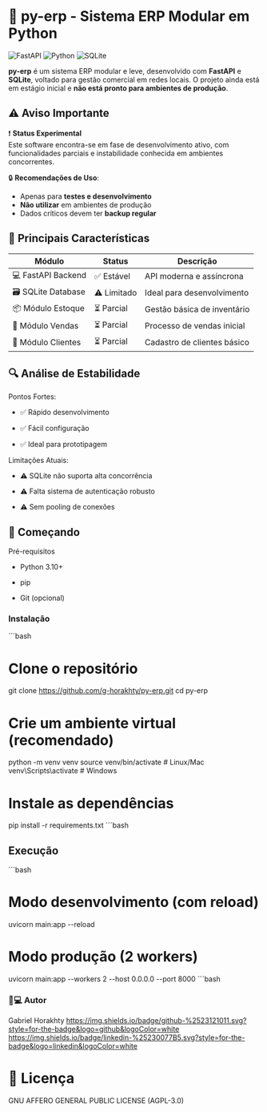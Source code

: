 # 🚀 py-erp - Sistema ERP Modular em Python

![FastAPI](https://img.shields.io/badge/FastAPI-005571?style=for-the-badge&logo=fastapi)
![Python](https://img.shields.io/badge/python-3670A0?style=for-the-badge&logo=python&logoColor=ffdd54)
![SQLite](https://img.shields.io/badge/sqlite-%2307405e.svg?style=for-the-badge&logo=sqlite&logoColor=white)

**py-erp** é um sistema ERP modular e leve, desenvolvido com **FastAPI** e **SQLite**, voltado para gestão comercial em redes locais. O projeto ainda está em estágio inicial e **não está pronto para ambientes de produção**.

## ⚠️ Aviso Importante

❗ **Status Experimental**  
Este software encontra-se em fase de desenvolvimento ativo, com funcionalidades parciais e instabilidade conhecida em ambientes concorrentes.

🔒 **Recomendações de Uso**:
- Apenas para **testes e desenvolvimento**
- **Não utilizar** em ambientes de produção
- Dados críticos devem ter **backup regular**

## 🌟 Principais Características

| Módulo         | Status       | Descrição                          |
|----------------|-------------|-----------------------------------|
| 💻 FastAPI Backend | ✅ Estável   | API moderna e assíncrona          |
| 🗃️ SQLite Database | ⚠️ Limitado | Ideal para desenvolvimento        |
| 📦 Módulo Estoque  | ⏳ Parcial   | Gestão básica de inventário       |
| 🛒 Módulo Vendas   | ⏳ Parcial   | Processo de vendas inicial        |
| 👥 Módulo Clientes | ⏳ Parcial   | Cadastro de clientes básico       |

## 🔍 Análise de Estabilidade
Pontos Fortes:

- ✅ Rápido desenvolvimento

- ✅ Fácil configuração

- ✅ Ideal para prototipagem

Limitações Atuais:

- ⚠️ SQLite não suporta alta concorrência

- ⚠️ Falta sistema de autenticação robusto

- ⚠️ Sem pooling de conexões

## 🚀 Começando
Pré-requisitos
- Python 3.10+

- pip

- Git (opcional)

### Instalação
´´´bash
# Clone o repositório
git clone https://github.com/g-horakhty/py-erp.git
cd py-erp

# Crie um ambiente virtual (recomendado)
python -m venv venv
source venv/bin/activate  # Linux/Mac
venv\Scripts\activate     # Windows

# Instale as dependências
pip install -r requirements.txt
´´´bash
## Execução
´´´bash
# Modo desenvolvimento (com reload)
uvicorn main:app --reload

# Modo produção (2 workers)
uvicorn main:app --workers 2 --host 0.0.0.0 --port 8000
´´´bash

### 👨💻 Autor
Gabriel Horakhty
https://img.shields.io/badge/github-%2523121011.svg?style=for-the-badge&logo=github&logoColor=white
https://img.shields.io/badge/linkedin-%25230077B5.svg?style=for-the-badge&logo=linkedin&logoColor=white

# 📝 Licença
GNU AFFERO GENERAL PUBLIC LICENSE (AGPL-3.0)
